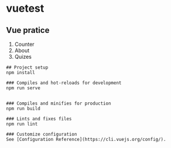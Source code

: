 # vuetest

## Vue pratice
1. Counter
2. About
3. Quizes

```
## Project setup
npm install

### Compiles and hot-reloads for development
npm run serve


### Compiles and minifies for production
npm run build

### Lints and fixes files
npm run lint

### Customize configuration
See [Configuration Reference](https://cli.vuejs.org/config/).

```







